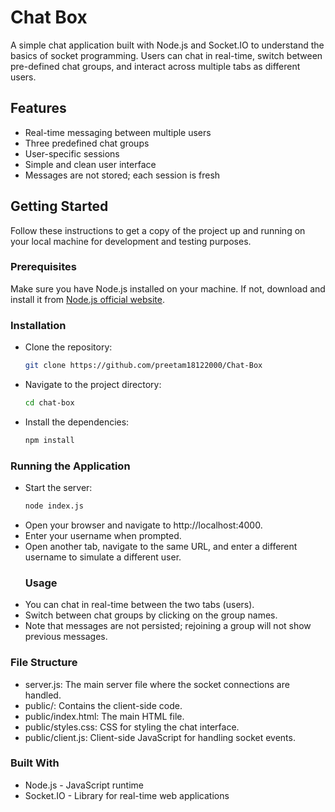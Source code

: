 # Chat Box
A simple chat application built with Node.js and Socket.IO to understand the basics of socket programming. Users can chat in real-time, switch between pre-defined chat groups, and interact across multiple tabs as different users.
## Features
- Real-time messaging between multiple users
- Three predefined chat groups
- User-specific sessions
- Simple and clean user interface
- Messages are not stored; each session is fresh
## Getting Started
Follow these instructions to get a copy of the project up and running on your local machine for development and testing purposes.
### Prerequisites
Make sure you have Node.js installed on your machine. If not, download and install it from [Node.js official website](https://nodejs.org/).
### Installation
- Clone the repository:
    ```bash
   git clone https://github.com/preetam18122000/Chat-Box
- Navigate to the project directory:
    ```bash
    cd chat-box
- Install the dependencies:
    ```bash
    npm install
### Running the Application
- Start the server:
    ```bash
    node index.js
- Open your browser and navigate to http://localhost:4000.
- Enter your username when prompted.
- Open another tab, navigate to the same URL, and enter a different username to simulate a different user.
  ### Usage
- You can chat in real-time between the two tabs (users).
- Switch between chat groups by clicking on the group names.
- Note that messages are not persisted; rejoining a group will not show previous messages.
### File Structure
- server.js: The main server file where the socket connections are handled.
- public/: Contains the client-side code.
- public/index.html: The main HTML file.
- public/styles.css: CSS for styling the chat interface.
- public/client.js: Client-side JavaScript for handling socket events.
### Built With
- Node.js - JavaScript runtime
- Socket.IO - Library for real-time web applications    
